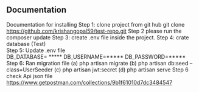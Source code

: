 
## Documentation 

Documentation for installing
Step 1: clone project from git hub
     git clone  https://github.com/krishangopal59/test-repo.git
Step 2 please run the composer update 
Step 3: create .env file inside the project.
Step 4: crate database (Test)   
Step 5: Update .env file  
     DB_DATABASE= *****
     DB_USERNAME=*****
     DB_PASSWORD=*****
Step 6: Ran migration file 
(a)  php artisan migrate
(b) php artisan db:seed –class=UserSeeder
(c) php artisan jwt:secret
(d) php artisan serve
Step 6  check Api  json file 
https://www.getpostman.com/collections/9b1f61010d7dc3484547
